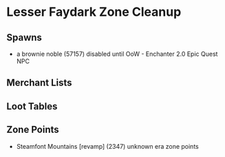 # Lesser Faydark Zone Cleanup

## Spawns

* a brownie noble (57157) disabled until OoW - Enchanter 2.0 Epic Quest NPC

## Merchant Lists

## Loot Tables

## Zone Points
* Steamfont Mountains [revamp] (2347) unknown era zone points
